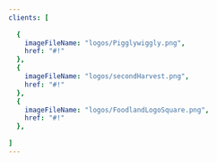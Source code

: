 ```yaml
---
clients: [
  
  {
    imageFileName: "logos/Pigglywiggly.png",
    href: "#!"
  },
  {
    imageFileName: "logos/secondHarvest.png",
    href: "#!"
  },
  {
    imageFileName: "logos/FoodlandLogoSquare.png",
    href: "#!"
  },
  
]
---
```

